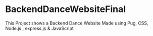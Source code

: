 # BackendDanceWebsiteFinal
This Project shows a Backend Dance Website Made using Pug, CSS, Node.js , express.js &amp; JavaScript
